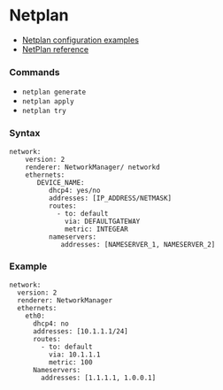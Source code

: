 # Netplan 

- [Netplan configuration examples](https://netplan.io/examples/)
- [NetPlan reference](https://netplan.io/reference/#introduction)

### Commands

- `netplan generate`
- `netplan apply`
- `netplan try`


### Syntax
````
network:
    version: 2
    renderer: NetworkManager/ networkd
    ethernets:
       DEVICE_NAME:
          dhcp4: yes/no
          addresses: [IP_ADDRESS/NETMASK]
          routes:
            - to: default
              via: DEFAULTGATEWAY
              metric: INTEGEAR
          nameservers:
             addresses: [NAMESERVER_1, NAMESERVER_2]
````

### Example
````
network:
  version: 2
  renderer: NetworkManager
  ethernets:
    eth0:
      dhcp4: no
      addresses: [10.1.1.1/24]
      routes:
        - to: default
          via: 10.1.1.1
          metric: 100
      Nameservers:
        addresses: [1.1.1.1, 1.0.0.1]
````
